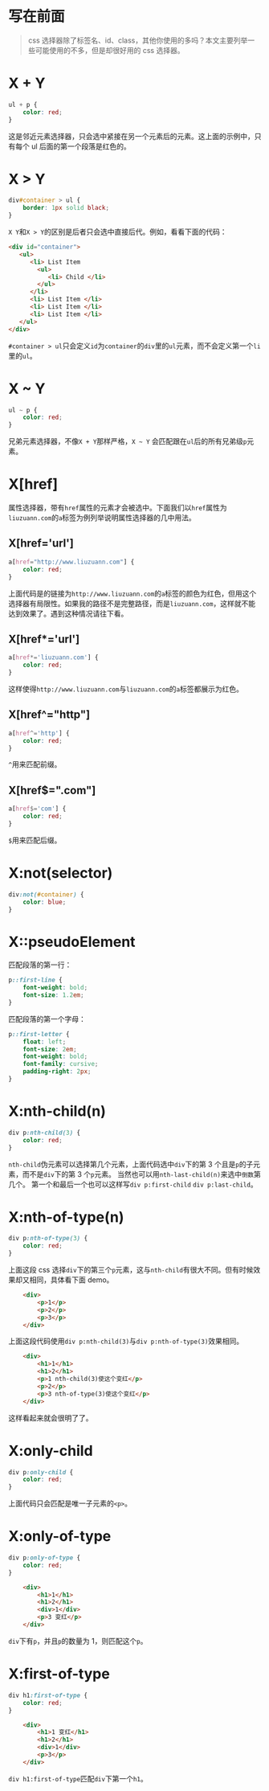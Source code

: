 # 写在前面

> css 选择器除了标签名、id、class，其他你使用的多吗？本文主要列举一些可能使用的不多，但是却很好用的 css 选择器。

# X + Y

```css
ul + p {
    color: red;
}
```

这是邻近元素选择器，只会选中紧接在另一个元素后的元素。这上面的示例中，只有每个 ul 后面的第一个段落是红色的。

# X > Y

```css
div#container > ul {
    border: 1px solid black;
}
```

`X Y`和`X > Y`的区别是后者只会选中直接后代。例如，看看下面的代码：

```html
<div id="container">
   <ul>
      <li> List Item
        <ul>
           <li> Child </li>
        </ul>
      </li>
      <li> List Item </li>
      <li> List Item </li>
      <li> List Item </li>
   </ul>
</div>
```

`#container > ul`只会定义`id`为`container`的`div`里的`ul`元素，而不会定义第一个`li`里的`ul`。

# X ~ Y

```css
ul ~ p {
    color: red;
}
```

兄弟元素选择器，不像`X + Y`那样严格，`X ~ Y` 会匹配跟在`ul`后的所有兄弟级`p`元素。

# X[href]

属性选择器，带有`href`属性的元素才会被选中。下面我们以`href`属性为`liuzuann.com`的`a`标签为例列举说明属性选择器的几中用法。

## X[href='url']

```css
a[href="http://www.liuzuann.com"] {
    color: red;
}
```

上面代码是的链接为`http://www.liuzuann.com`的`a`标签的颜色为红色，但用这个选择器有局限性。如果我的路径不是完整路径，而是`liuzuann.com`，这样就不能达到效果了。遇到这种情况请往下看。

## X[href*='url']

```css
a[href*='liuzuann.com'] {
    color: red;
}
```

这样使得`http://www.liuzuann.com`与`liuzuann.com`的`a`标签都展示为红色。

## X[href^="http"]

```css
a[href^='http'] {
    color: red;
}
```

`^`用来匹配前缀。

## X[href$=".com"]

```css
a[href$='com'] {
    color: red;
}
```

`$`用来匹配后缀。

# X:not(selector)

```css
div:not(#container) {
    color: blue;
}
```

# X::pseudoElement

匹配段落的第一行：

```css
p::first-line {
    font-weight: bold;
    font-size: 1.2em;
}
```

匹配段落的第一个字母：

```css
p::first-letter {
    float: left;
    font-size: 2em;
    font-weight: bold;
    font-family: cursive;
    padding-right: 2px;
}
```

# X:nth-child(n)

```css
div p:nth-child(3) {
    color: red;
}
```

`nth-child`伪元素可以选择第几个元素，上面代码选中`div`下的第 3 个且是`p`的子元素，而不是`div`下的第 3 个`p`元素。
当然也可以用`nth-last-child(n)`来选中`倒数`第几个。
第一个和最后一个也可以这样写`div p:first-child` `div p:last-child`。

# X:nth-of-type(n)

```css
div p:nth-of-type(3) {
    color: red;
}
```

上面这段 css 选择`div`下的第三个`p`元素，这与`nth-child`有很大不同。但有时候效果却又相同，具体看下面 demo。

```html
    <div>
        <p>1</p>
        <p>2</p>
        <p>3</p>
    </div>
```

上面这段代码使用`div p:nth-child(3)`与`div p:nth-of-type(3)`效果相同。

```html
    <div>
        <h1>1</h1>
        <h1>2</h1>
        <p>1 nth-child(3)使这个变红</p>
        <p>2</p>
        <p>3 nth-of-type(3)使这个变红</p>
    </div>
```

这样看起来就会很明了了。

# X:only-child

```css
div p:only-child {
    color: red;
}
```

上面代码只会匹配是唯一子元素的`<p>`。

# X:only-of-type

```css
div p:only-of-type {
    color: red;
}
```

```html
    <div>
        <h1>1</h1>
        <h1>2</h1>
        <div>1</div>
        <p>3 变红</p>
    </div>
```

`div`下有`p`，并且`p`的数量为 1，则匹配这个`p`。

# X:first-of-type

```css
div h1:first-of-type {
    color: red;
}
```

```html
    <div>
        <h1>1 变红</h1>
        <h1>2</h1>
        <div>1</div>
        <p>3</p>
    </div>
```

`div h1:first-of-type`匹配`div`下第一个`h1`。
